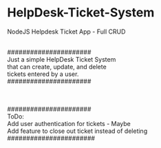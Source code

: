 # HelpDesk-Ticket-System
NodeJS Helpdesk Ticket App - Full CRUD
<br><br>

######################<br>
Just a simple HelpDesk Ticket System<br>
that can create, update, and delete<br>
tickets entered by a user.<br>
######################<br>
<br><br>

######################<br>
ToDo:<br>
Add user authentication for tickets - Maybe<br>
Add feature to close out ticket instead of deleting<br>
#######################<br>
